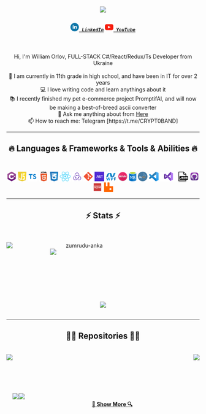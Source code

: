 <h1 align="center">
  <a href="https://git.io/typing-svg">
    <img src="https://readme-typing-svg.herokuapp.com/?lines=Hello,+There!+👋;This+is+FL0REN....;Nice+to+meet+you!&center=true&size=30">
  </a>
</h1>

<h5 align="center">
  <code><a href="https://www.linkedin.com/in/william-orlov-21098b278/" title="LinkedIn Profile"><img width="22" src="images/linkedin.svg"> LinkedIn</a></code>
  <code><a href="https://www.youtube.com/@FL0REN_1/videos" title="YouTube Profile"><img width="22" src="images/youtube.svg"> YouTube</a></code>
</h5>
<br>
<p align="center">
  Hi, I'm William Orlov, FULL-STACK C#/React/Redux/Ts Developer from Ukraine
  <br>
  <br>
  🔬 I am currently in 11th grade in high school, and have been in IT for over 2 years
  <br>
  💻 I love writing code and learn anythings about it
  <br>
  📚 I recently finished my pet e-commerce project PromptifAI, and will now be making a best-of-breed ascii converter
  <br>
  💬 Ask me anything about from <a href="https://github.com/FL0REN1/FL0REN1/issues" title="Issues">Here</a>
  <br>
  📫 How to reach me: Telegram [https://t.me/CRYPT0BAND]
</p>

<hr>
<h2 align="center">🔥 Languages & Frameworks & Tools & Abilities 🔥</h2>
<br>
<p align="center">
  <code><img title="C#" height="25" src="images/cSharp.svg"></code>
  <code><img title="JavaScript" height="25" src="images/javascript.svg"></code>
  <code><img title="TypeScript" height="25" src="images/typescript.png"></code>
  <code><img title="HTML5" height="25" src="images/html5.png"></code>
  <code><img title="CSS" height="25" src="images/css.svg"></code>
  <code><img title="React" height="25" src="images/react.png"></code>
  <code><img title="Redux" height="25" src="images/redux.png"></code>
  <code><img title="Git" height="25" src="images/git.png"></code>
  <code><img title=".NetCore" height="25" src="images/dotnetcore.png"></code>
  <code><img title="WPF" height="25" src="images/wpf.png"></code>
  <code><img title="MVVM" height="25" src="images/mvvm.png"></code>
  <code><img title="MSSQL" height="25" src="images/mssql.png"></code>
  <code><img title="MySQL" height="25" src="images/mysql.png"></code>
  <code><img title="Visual Studio Code" height="25" src="images/vscode.png"></code>
  <code><img title="Microsoft Visual Studio" height="25" src="images/visualstudio.png"></code>
  <code><img title="JSON" height="25" src="images/json.png"></code>
  <code><img title="GitHub" height="25" src="images/github.png"></code>
  <code><img title="npm" height="25" src="images/npm.png"></code>
  <code><img title="RabbitMQ" height="25" src="images/rabbitmq-logo.svg"></code>
</p>
<hr>

<h2 align="center">⚡ Stats ⚡</h2>
<br>
<p align=center>
  <div align=center>
    <a href="https://github.com/denvercoder1/github-readme-streak-stats" title="Go to Source">
      <img align="left" width=390 src="https://github-readme-streak-stats.herokuapp.com/?user=FL0REN1&theme=react&border=61dafb&hide_border=true" alt="zumrudu-anka" />
    </a>
    <a href="https://github.com/anuraghazra/github-readme-stats" title="Go to Source">
      <img align="right" width=390 src="https://github-readme-stats.vercel.app/api?username=FL0REN1&show_icons=true&theme=react&border_color=61dafb&hide_border=true" />
    </a>
  </div>
  <br><br><br><br><br><br><br><br><br>
  <div align=center>
    <a href="https://github.com/anuraghazra/github-readme-stats">
      <img width=325 align="center" src="https://github-readme-stats.vercel.app/api/top-langs/?username=FL0REN1&hide=c%23,powershell,Mathematica,Ruby,Objective-C,Objective-C%2b%2b,Cuda&title_color=61dafb&text_color=ffffff&icon_color=61dafb&bg_color=20232a&langs_count=8&layout=compact&border_color=61dafb&hide_border=true" />
    </a>
  </div>
  <br>
</p>

<hr>

<h2 align="center">👨‍💻 Repositories 👨‍💻</h2>
<br>
<div width="100%" align="center">
  <a align="left" href="https://github.com/FL0REN1/PromptifAI" title="PromptifAI"><img align="left" height="115" src="https://github-readme-stats.vercel.app/api/pin/?username=FL0REN1&repo=PromptifAI&theme=react&border_color=61dafb&border_radius=10"></a><a align="right" href="https://github.com/FL0REN1/WebApi_ClientApp_WPF" title="WebApi_WPF"><img align="right" height="115" src="https://github-readme-stats.vercel.app/api/pin/?username=FL0REN1&repo=WebApi_ClientApp_WPF&theme=react&border_color=61dafb&border_radius=10"></a>
</div>
<br/><br/><br/><br/><br/><br/>
<div width="100%" align="center">
  <a align="left" href="https://github.com/FL0REN1/3D-Console-With-Keyboard" title="3D-Console-With-Keyboard"><img align="left" height="115" src="https://github-readme-stats.vercel.app/api/pin/?username=FL0REN1&repo=3D-Console-With-Keyboard&theme=react&border_color=61dafb&border_radius=10"></a><a align="left" href="https://github.com/FL0REN1/CryptoWave" title="Crypto Exchange"><img align="left" height="115" src="https://github-readme-stats.vercel.app/api/pin/?username=FL0REN1&repo=CryptoWave&theme=react&border_color=61dafb&border_radius=10"></a>
</div>
<h4 align="center">
  <a href="https://github.com/FL0REN1?tab=repositories" title="Show Repositories">🔎 Show More 🔍</a>
</h4>
